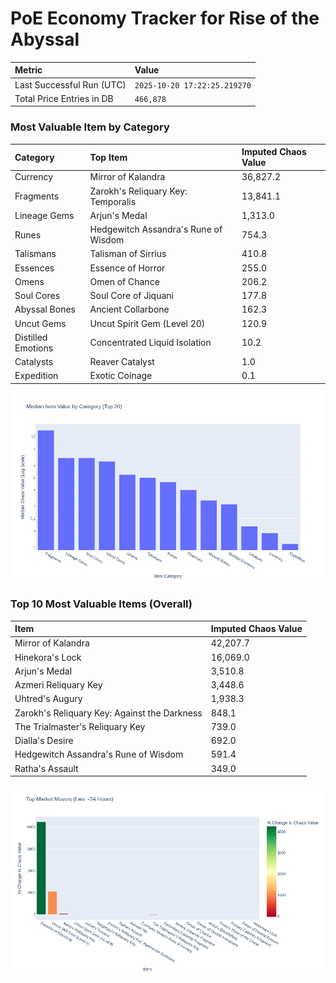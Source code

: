 # PoE Economy Tracker for Rise of the Abyssal

<!-- START_MAINTENANCE -->
| Metric | Value |
|:---|:---|
| Last Successful Run (UTC) | `2025-10-20 17:22:25.219270` |
| Total Price Entries in DB | `466,878` |

<!-- END_MAINTENANCE -->

<!-- START_DATAFRAME_DEBUG -->
<!-- END_DATAFRAME_DEBUG -->

<!-- START_CATEGORY_ANALYSIS -->
### Most Valuable Item by Category
| Category | Top Item | Imputed Chaos Value |
| :--- | :--- | :--- |
| Currency | Mirror of Kalandra | 36,827.2 |
| Fragments | Zarokh's Reliquary Key: Temporalis | 13,841.1 |
| Lineage Gems | Arjun's Medal | 1,313.0 |
| Runes | Hedgewitch Assandra's Rune of Wisdom | 754.3 |
| Talismans | Talisman of Sirrius | 410.8 |
| Essences | Essence of Horror | 255.0 |
| Omens | Omen of Chance | 206.2 |
| Soul Cores | Soul Core of Jiquani | 177.8 |
| Abyssal Bones | Ancient Collarbone | 162.3 |
| Uncut Gems | Uncut Spirit Gem (Level 20) | 120.9 |
| Distilled Emotions | Concentrated Liquid Isolation | 10.2 |
| Catalysts | Reaver Catalyst | 1.0 |
| Expedition | Exotic Coinage | 0.1 |


![Category Analysis Chart](charts/category_analysis.png)
<!-- END_ANALYSIS -->

<!-- START_ANALYSIS -->
### Top 10 Most Valuable Items (Overall)
| Item | Imputed Chaos Value |
| :--- | :--- |
| Mirror of Kalandra | 42,207.7 |
| Hinekora's Lock | 16,069.0 |
| Arjun's Medal | 3,510.8 |
| Azmeri Reliquary Key | 3,448.6 |
| Uhtred's Augury | 1,938.3 |
| Zarokh's Reliquary Key: Against the Darkness | 848.1 |
| The Trialmaster's Reliquary Key | 739.0 |
| Dialla's Desire | 692.0 |
| Hedgewitch Assandra's Rune of Wisdom | 591.4 |
| Ratha's Assault | 349.0 |


![Market Movers Chart](charts/market_movers.png)
<!-- END_ANALYSIS -->
